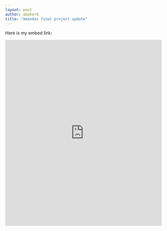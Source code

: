```yaml
---
layout: post
author: abaker8
title: "Amandas final project update" 
---
```

Here is my embed link:
<iframe src="https://trinket.io/embed/python3/3f262cfe75" width="100%" height="600" frameborder="0" marginwidth="0" marginheight="0"


This weekend was a code-filled weekend. I did some changes on my while loop since I was not happy with the way it was running and since it was not breaking. I then added option 2 setting and I cannot wait to just print the status/follow-up options. After I spoke with Elliott on Thursday, I was intent on figuring out dictionaries. I reread the chapter, looked up some online resources, tried to go over some people code on the page to see if I could understand what they wrote in our code summaries. I just was not getting there. After that, I went to the code meet-up, I tried to ask for some assistance regarding how to create the dictionary based on my data. Some people suggested I do the csv library import. I did some reading into it but not so much. While I thought this could be a great option, I was afraid of the errors and other issues I could run into. I do not think I am confident enough to import that library yet.  Then, I asked Zach if he could be of some assistance since he send our group an email on Thursday. It took him awhile, but he was finally able to get some progress. He told me it would be kind of hard to accomplish what I wanted to but I am intent on getting somewhere with it. I really think I am going to be able to maybe not accomplish all I wanted to but have a good program that will help people. Finally, Zach mentioned he was having issues converting the dictionary of abbreviations I made to pair with the dictionary. What I think I am going to do is have it as a help menu where the user can type in the abbreviation, player and a help-list-for-abbreviations. If the user selects the later, they will look at the list and then it will loop back to the input field so they can enter the chosen abbreviation. 
